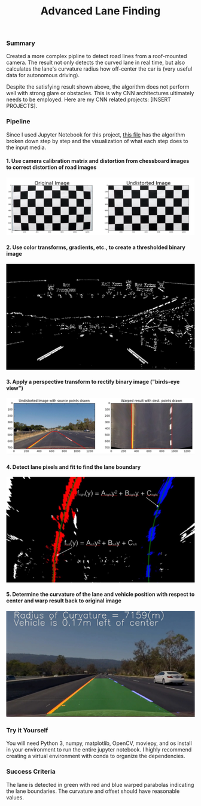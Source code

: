 <h1 align="center">Advanced Lane Finding</h1>

<p align="center">
  <a><img src="result.gif" alt=""></a>
</p>

### Summary

Created a more complex pipline to detect road lines from a roof-mounted camera. The result not only detects the curved lane in real time, but also calculates the lane's curvature radius how off-center the car is (very useful data for autonomous driving). 

Despite the satisfying result shown above, the algorithm does not perform well with strong glare or obstacles. This is why CNN architectures ultimately needs to be employed. Here are my CNN related projects: [INSERT PROJECTS].

### Pipeline

Since I used Jupyter Notebook for this project, [this file](Advanced_Lane_Detection.ipynb) has the algorithm broken down step by step and the visualization of what each step does to the input media.

[//]: # (Image References)
[image1]: ./assets/undistort_output.png "Undistorted"
[image2]: ./test_images/test1.jpg "Road Transformed"
[image3]: ./assets/binary_combo_example.jpg "Binary Example"
[image4]: ./assets/warped_straight_lines.jpg "Warp Example"
[image5]: ./assets/color_fit_lines.jpg "Fit Visual"
[image6]: ./assets/example_output.jpg "Output"
[video1]: ./project_video.mp4 "Video"

#### 1. Use camera calibration matrix and distortion from chessboard images to correct distortion of road images
![alt text][image1]

#### 2. Use color transforms, gradients, etc., to create a thresholded binary image
![alt text][image3]

#### 3. Apply a perspective transform to rectify binary image ("birds-eye view")
![alt text][image4]

#### 4. Detect lane pixels and fit to find the lane boundary
![alt text][image5]

#### 5. Determine the curvature of the lane and vehicle position with respect to center and warp result back to original image
![alt text][image6]

### Try it Yourself

You will need Python 3, numpy, matplotlib, OpenCV, moviepy, and os install in your environment to run the entire jupyter notebook. 
I highly recommend creating a virtual environment with conda to organize the dependencies.

### Success Criteria

The lane is detected in green with red and blue warped parabolas indicating the lane boundaries. The curvature and offset should have reasonable values. 
